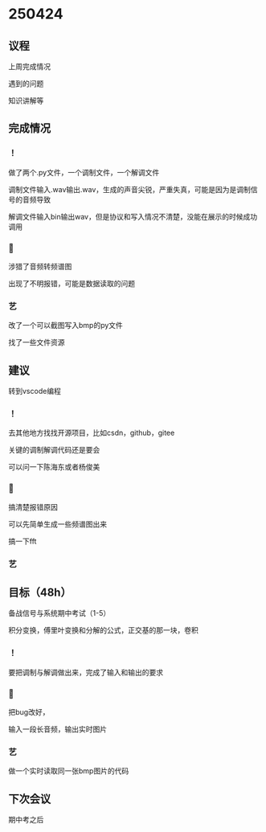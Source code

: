 # 250424

## 议程

上周完成情况

遇到的问题

知识讲解等

## 完成情况

### ！

做了两个.py文件，一个调制文件，一个解调文件

调制文件输入.wav输出.wav，生成的声音尖锐，严重失真，可能是因为是调制信号的音频导致

解调文件输入bin输出wav，但是协议和写入情况不清楚，没能在展示的时候成功调用

### 🌟

涉猎了音频转频谱图

出现了不明报错，可能是数据读取的问题

### 艺

改了一个可以截图写入bmp的py文件

找了一些文件资源

## 建议

转到vscode编程

### ！

去其他地方找找开源项目，比如csdn，github，gitee

关键的调制解调代码还是要会

可以问一下陈海东或者杨俊美

### 🌟

搞清楚报错原因

可以先简单生成一些频谱图出来

搞一下fft

### 艺



## 目标（48h）

备战信号与系统期中考试（1-5）

积分变换，傅里叶变换和分解的公式，正交基的那一块，卷积

### ！

要把调制与解调做出来，完成了输入和输出的要求

### 🌟

把bug改好，

输入一段长音频，输出实时图片

### 艺

做一个实时读取同一张bmp图片的代码





## 下次会议

期中考之后